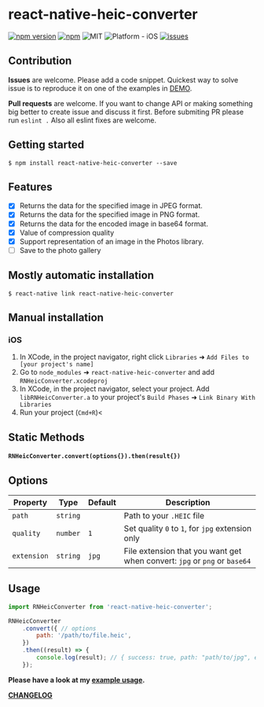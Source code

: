 
# react-native-heic-converter
[![npm version](https://badge.fury.io/js/react-native-heic-converter.svg)](https://badge.fury.io/js/react-native-heic-converter)
[![npm](https://img.shields.io/npm/dm/react-native-heic-converter.svg)](https://npmcharts.com/compare/react-native-heic-converter?minimal=true)
![MIT](https://img.shields.io/dub/l/vibe-d.svg)
![Platform - iOS](https://img.shields.io/badge/platform-iOS-yellow.svg)
[![issues](https://img.shields.io/github/issues/maxim-kolesnikov/react-native-heic-converter.svg?style=flat)](https://github.com/maxim-kolesnikov/react-native-heic-converter/issues)


## Contribution

**Issues** are welcome. Please add a code snippet. Quickest way to solve issue is to reproduce it on one of the examples in [DEMO](https://github.com/maxim-kolesnikov/react-native-heic-converter/tree/master/demo).

**Pull requests** are welcome. If you want to change API or making something big better to create issue and discuss it first. Before submiting PR please run ```eslint .``` Also all eslint fixes are welcome.

## Getting started

`$ npm install react-native-heic-converter --save`

## Features

- [x] Returns the data for the specified image in JPEG format.
- [x] Returns the data for the specified image in PNG format.
- [x] Returns the data for the encoded image in base64 format.
- [x] Value of compression quality
- [x] Support representation of an image in the Photos library.
- [ ] Save to the photo gallery

## Mostly automatic installation

`$ react-native link react-native-heic-converter`

## Manual installation


### iOS

1. In XCode, in the project navigator, right click `Libraries` ➜ `Add Files to [your project's name]`
2. Go to `node_modules` ➜ `react-native-heic-converter` and add `RNHeicConverter.xcodeproj`
3. In XCode, in the project navigator, select your project. Add `libRNHeicConverter.a` to your project's `Build Phases` ➜ `Link Binary With Libraries`
4. Run your project (`Cmd+R`)<

## Static Methods

#### `RNHeicConverter.convert(options{}).then(result{})`

## Options

| Property  | Type | Default | Description |
| ------------- | ------------- | ------------- | ------------- |
| `path`  | `string`  |  | Path to your `.HEIC` file  |
| `quality`  | `number`  | `1`  | Set quality `0` to `1`, for `jpg` extension only  |
| `extension`  | `string`  | `jpg`  | File extension that you want get when convert: `jpg` or `png` or `base64` |

## Usage
```jsx
import RNHeicConverter from 'react-native-heic-converter';

RNHeicConverter
    .convert({ // options
        path: '/path/to/file.heic',
    })
    .then((result) => {
        console.log(result); // { success: true, path: "path/to/jpg", error, base64, }
    });
```
  
**Please have a look at my [example usage](https://github.com/maxim-kolesnikov/react-native-heic-converter/blob/master/demo/App.js).**

**[CHANGELOG](https://github.com/maxim-kolesnikov/react-native-heic-converter/blob/master/CHANGELOG)**
